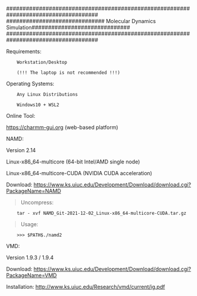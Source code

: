 ####################################################################################
############################## Molecular Dynamics Simulation##############################
####################################################################################

Requirements:

        Workstation/Desktop
        
        (!!! The laptop is not recommended !!!)

Operating Systems:

        Any Linux Distributions
        
        Windows10 + WSL2

Online Tool:

https://charmm-gui.org (web-based platform)

NAMD:

Version 2.14

Linux-x86_64-multicore (64-bit Intel/AMD single node)

Linux-x86_64-multicore-CUDA (NVIDIA CUDA acceleration)

Download: https://www.ks.uiuc.edu/Development/Download/download.cgi?PackageName=NAMD

>Uncompress:
        
        tar - xvf NAMD_Git-2021-12-02_Linux-x86_64-multicore-CUDA.tar.gz
        
>Usage:

        >>> $PATH$./namd2
        


VMD:

Version 1.9.3 / 1.9.4

Download: https://www.ks.uiuc.edu/Development/Download/download.cgi?PackageName=VMD

Installation: http://www.ks.uiuc.edu/Research/vmd/current/ig.pdf
